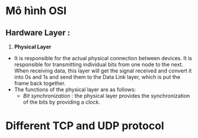 # Mô hình OSI
## Hardware Layer :
1. **Physical Layer**
- It is responsible for the actual physical connection between devices. It is responsible for transmitting individual bits from one node to the next. When receiving data, this layer will get the signal received and convert it into 0s and 1s and send them to the Data Link layer, which is put the frame back together.
- The functions of the physical layer are as follows:
	- _Bit synchronization_ : the physical layer provides the synchronization of the bits by providing a clock.


# Different TCP  and UDP protocol
<!--stackedit_data:
eyJoaXN0b3J5IjpbLTEzMTU3MTgzNjAsLTE0MDk4NjM2OTldfQ
==
-->